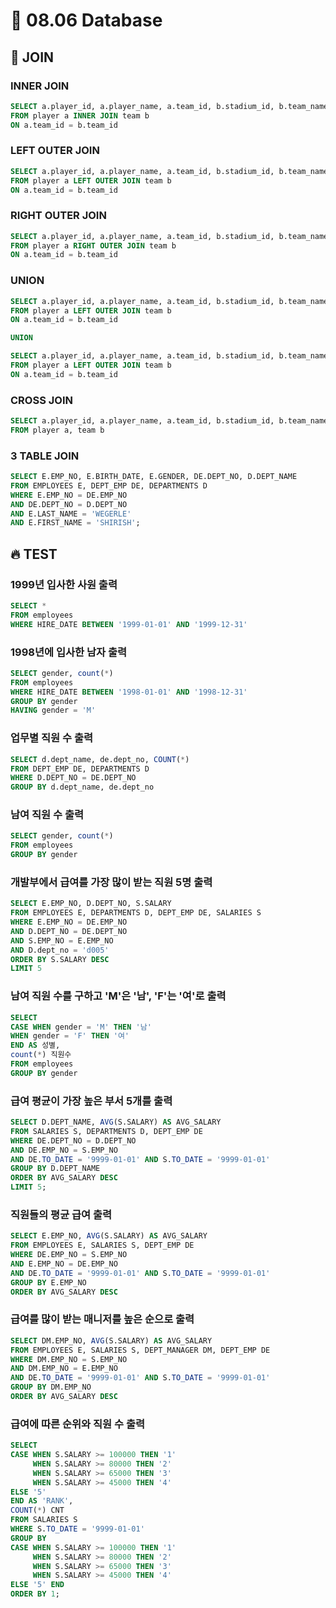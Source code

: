 # 📖 08.06 Database
## 🚀 JOIN
### INNER JOIN
```sql
SELECT a.player_id, a.player_name, a.team_id, b.stadium_id, b.team_name
FROM player a INNER JOIN team b
ON a.team_id = b.team_id
```
### LEFT OUTER JOIN
```sql
SELECT a.player_id, a.player_name, a.team_id, b.stadium_id, b.team_name
FROM player a LEFT OUTER JOIN team b
ON a.team_id = b.team_id
```
### RIGHT OUTER JOIN
```sql
SELECT a.player_id, a.player_name, a.team_id, b.stadium_id, b.team_name
FROM player a RIGHT OUTER JOIN team b
ON a.team_id = b.team_id
```
### UNION
```sql
SELECT a.player_id, a.player_name, a.team_id, b.stadium_id, b.team_name
FROM player a LEFT OUTER JOIN team b
ON a.team_id = b.team_id

UNION

SELECT a.player_id, a.player_name, a.team_id, b.stadium_id, b.team_name
FROM player a LEFT OUTER JOIN team b
ON a.team_id = b.team_id
```
### CROSS JOIN
```sql
SELECT a.player_id, a.player_name, a.team_id, b.stadium_id, b.team_name
FROM player a, team b
```
### 3 TABLE JOIN
```sql
SELECT E.EMP_NO, E.BIRTH_DATE, E.GENDER, DE.DEPT_NO, D.DEPT_NAME
FROM EMPLOYEES E, DEPT_EMP DE, DEPARTMENTS D
WHERE E.EMP_NO = DE.EMP_NO
AND DE.DEPT_NO = D.DEPT_NO
AND E.LAST_NAME = 'WEGERLE'
AND E.FIRST_NAME = 'SHIRISH';
```
## 🔥 TEST
### 1999년 입사한 사원 출력
```sql
SELECT *
FROM employees
WHERE HIRE_DATE BETWEEN '1999-01-01' AND '1999-12-31'
```
### 1998년에 입사한 남자 출력
```sql
SELECT gender, count(*)
FROM employees
WHERE HIRE_DATE BETWEEN '1998-01-01' AND '1998-12-31'
GROUP BY gender
HAVING gender = 'M'
```
### 업무별 직원 수 출력
```sql
SELECT d.dept_name, de.dept_no, COUNT(*) 
FROM DEPT_EMP DE, DEPARTMENTS D
WHERE D.DEPT_NO = DE.DEPT_NO
GROUP BY d.dept_name, de.dept_no
```
### 남여 직원 수 출력
```sql
SELECT gender, count(*)
FROM employees
GROUP BY gender
```
### 개발부에서 급여를 가장 많이 받는 직원 5명 출력
```sql
SELECT E.EMP_NO, D.DEPT_NO, S.SALARY
FROM EMPLOYEES E, DEPARTMENTS D, DEPT_EMP DE, SALARIES S
WHERE E.EMP_NO = DE.EMP_NO
AND D.DEPT_NO = DE.DEPT_NO
AND S.EMP_NO = E.EMP_NO 
AND D.dept_no = 'd005'
ORDER BY S.SALARY DESC
LIMIT 5
```
### 남여 직원 수를 구하고 'M'은 '남', 'F'는 '여'로 출력
```sql
SELECT
CASE WHEN gender = 'M' THEN '남'
WHEN gender = 'F' THEN '여'
END AS 성별,
count(*) 직원수
FROM employees
GROUP BY gender
```
### 급여 평균이 가장 높은 부서 5개를 출력
```sql
SELECT D.DEPT_NAME, AVG(S.SALARY) AS AVG_SALARY
FROM SALARIES S, DEPARTMENTS D, DEPT_EMP DE
WHERE DE.DEPT_NO = D.DEPT_NO
AND DE.EMP_NO = S.EMP_NO
AND DE.TO_DATE = '9999-01-01' AND S.TO_DATE = '9999-01-01'
GROUP BY D.DEPT_NAME
ORDER BY AVG_SALARY DESC
LIMIT 5;
```
### 직원들의 평균 급여 출력
```sql
SELECT E.EMP_NO, AVG(S.SALARY) AS AVG_SALARY
FROM EMPLOYEES E, SALARIES S, DEPT_EMP DE
WHERE DE.EMP_NO = S.EMP_NO
AND E.EMP_NO = DE.EMP_NO 
AND DE.TO_DATE = '9999-01-01' AND S.TO_DATE = '9999-01-01'
GROUP BY E.EMP_NO
ORDER BY AVG_SALARY DESC
```
### 급여를 많이 받는 매니저를 높은 순으로 출력
```sql
SELECT DM.EMP_NO, AVG(S.SALARY) AS AVG_SALARY
FROM EMPLOYEES E, SALARIES S, DEPT_MANAGER DM, DEPT_EMP DE
WHERE DM.EMP_NO = S.EMP_NO
AND DM.EMP_NO = E.EMP_NO 
AND DE.TO_DATE = '9999-01-01' AND S.TO_DATE = '9999-01-01'
GROUP BY DM.EMP_NO
ORDER BY AVG_SALARY DESC
```
### 급여에 따른 순위와 직원 수 출력 
```sql
SELECT
CASE WHEN S.SALARY >= 100000 THEN '1'
     WHEN S.SALARY >= 80000 THEN '2'
     WHEN S.SALARY >= 65000 THEN '3'
     WHEN S.SALARY >= 45000 THEN '4'
ELSE '5'
END AS 'RANK',
COUNT(*) CNT
FROM SALARIES S
WHERE S.TO_DATE = '9999-01-01'
GROUP BY
CASE WHEN S.SALARY >= 100000 THEN '1'
     WHEN S.SALARY >= 80000 THEN '2'
     WHEN S.SALARY >= 65000 THEN '3'
     WHEN S.SALARY >= 45000 THEN '4'
ELSE '5' END
ORDER BY 1;
```